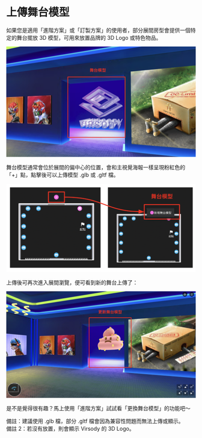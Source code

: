 # 上傳舞台模型

如果您是適用「進階方案」或「訂製方案」的使用者，部分展間房型會提供一個特定的舞台擺放 3D 模型，可用來放置品牌的 3D Logo 或特色物品。

![舞台模型位置](<../.gitbook/assets/截圖 2022-05-18 下午2.15.33.png>)

舞台模型通常會位於展間的偏中心的位置，會和主視覺海報一樣呈現粉紅色的「+」點，點擊後可以上傳模型 .glb 或 .gltf 檔。

![](<../.gitbook/assets/截圖 2022-05-18 下午2.19.43.png>)

上傳後可再次進入展間瀏覽，便可看到新的舞台上傳了：

![](<../.gitbook/assets/截圖 2022-05-18 下午2.22.49.png>)

是不是覺得很有趣？馬上使用「進階方案」試試看「更換舞台模型」的功能吧～

備註：建議使用 .glb 檔，部分 .gltf 檔會因為兼容性問題而無法上傳或顯示。\
備註 2：若沒有放置，則會顯示 Virsody 的 3D Logo。

